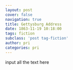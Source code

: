 ```yaml
---
layout: post
cover: false
navigation: true
title: Gettysburg Address
date: 1863-11-19 10:18:00
tags: fiction
subclass: 'post tag-fiction'
author: pri
categories: pri
---
```


input all the text here
